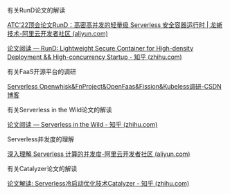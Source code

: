 有关RunD论文的解读

[ATC'22顶会论文RunD：高密高并发的轻量级 Serverless 安全容器运行时 | 龙蜥技术-阿里云开发者社区 (aliyun.com)](https://developer.aliyun.com/article/1007365)

[论文阅读 — RunD: Lightweight Secure Container for High-density Deployment && High-concurrency Startup - 知乎 (zhihu.com)](https://zhuanlan.zhihu.com/p/567158836)

有关FaaS开源平台的调研

[Serverless Openwhisk&FnProject&OpenFaas&Fission&Kubeless调研-CSDN博客](https://blog.csdn.net/sequin_yf/article/details/86647304)

有关Serverless in the Wild论文的解读

[论文阅读 — Serverless in the Wild - 知乎 (zhihu.com)](https://zhuanlan.zhihu.com/p/566802605)

Serverless并发度的理解

[深入理解 Serverless 计算的并发度-阿里云开发者社区 (aliyun.com)](https://developer.aliyun.com/article/1276391?spm=a2c6h.12873639.article-detail.90.3bd3144bkMI1c4)

有关Catalyzer论文的解读

[论文解读: Serverless冷启动优化技术Catalyzer - 知乎 (zhihu.com)](https://zhuanlan.zhihu.com/p/609455726)